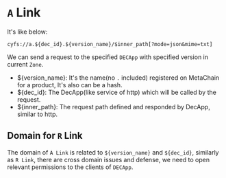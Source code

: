 # `A` Link

It's like below:

```
cyfs://a.${dec_id}.${version_name}/$inner_path[?mode=json&mime=txt]
```

We can send a request to the specified `DECApp` with specified version in current `Zone`.

-   ${version_name}: It's the name(no `.` included) registered on MetaChain for a product, It's also can be a hash.
-   ${dec_id}: The DecApp(like service of http) which will be called by the request.
-   ${inner_path}: The request path defined and responded by DecApp, similar to http.

## Domain for `R` Link

The domain of `A Link` is related to `${version_name}` and `${dec_id}`, similarly as `R Link`, there are cross domain issues and defense, we need to open relevant permissions to the clients of `DECApp`.
